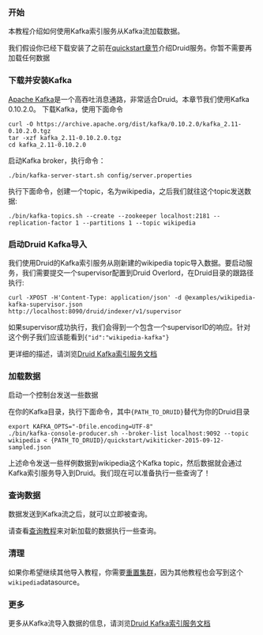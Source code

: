 ### 开始
本教程介绍如何使用Kafka索引服务从Kafka流加载数据。

我们假设你已经下载安装了之前在[quickstart章节](#!/tutorials)介绍Druid服务。你暂不需要再加载任何数据

### 下载并安装Kafka
[Apache Kafka](http://kafka.apache.org/)是一个高吞吐消息通路，非常适合Druid。本章节我们使用Kafka 0.10.2.0。 下载Kafka，使用下面命令
```
curl -O https://archive.apache.org/dist/kafka/0.10.2.0/kafka_2.11-0.10.2.0.tgz
tar -xzf kafka_2.11-0.10.2.0.tgz
cd kafka_2.11-0.10.2.0
```

启动Kafka broker，执行命令：
```
./bin/kafka-server-start.sh config/server.properties
```

执行下面命令，创建一个topic，名为wikipedia，之后我们就往这个topic发送数据:
```
./bin/kafka-topics.sh --create --zookeeper localhost:2181 --replication-factor 1 --partitions 1 --topic wikipedia
```

### 启动Druid Kafka导入
我们使用Druid的Kafka索引服务从刚新建的wikipedia topic导入数据。要启动服务，我们需要提交一个supervisor配置到Druid Overlord，在Druid目录的跟路径执行:
```
curl -XPOST -H'Content-Type: application/json' -d @examples/wikipedia-kafka-supervisor.json http://localhost:8090/druid/indexer/v1/supervisor
```

如果supervisor成功执行，我们会得到一个包含一个supervisorID的响应。针对这个例子我们应该能看到`{"id":"wikipedia-kafka"}`

更详细的描述，请浏览[Druid Kafka索引服务文档](/TODO)

### 加载数据
启动一个控制台发送一些数据

在你的Kafka目录，执行下面命令，其中`{PATH_TO_DRUID}`替代为你的Druid目录
```
export KAFKA_OPTS="-Dfile.encoding=UTF-8"
./bin/kafka-console-producer.sh --broker-list localhost:9092 --topic wikipedia < {PATH_TO_DRUID}/quickstart/wikiticker-2015-09-12-sampled.json
```
上述命令发送一些样例数据到wikipedia这个Kafka topic，然后数据就会通过Kafka索引服务导入到Druid。我们现在可以准备执行一些查询了！

### 查询数据
数据发送到Kafka流之后，就可以立即被查询。

请查看[查询教程](#!/tutorials/tutorial-query)来对新加载的数据执行一些查询。

### 清理
如果你希望继续其他导入教程，你需要[重置集群](#!/tutorials#resetting-cluster-state)，因为其他教程也会写到这个`wikipedia`datasource。

### 更多
更多从Kafka流导入数据的信息，请浏览[Druid Kafka索引服务文档](/TODO)

